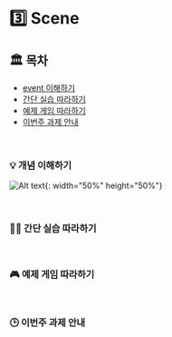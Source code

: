 # 3️⃣ Scene

## 🏛 목차
* [event 이해하기](#-event-이해하기)
* [간단 실습 따라하기](#%EF%B8%8F%EF%B8%8F-간단-실습-따라하기)
* [예제 게임 따라하기](#-예제-게임-따라하기)
* [이번주 과제 안내](#-이번주-과제-안내)

<br>

### 💡 개념 이해하기
![Alt text](https://docs.coronalabs.com/images/simulator/composer-flowchart.png){: width="50%" height="50%"}

<br>

### 🕵️‍♀️ 간단 실습 따라하기

<br>

### 🎮 예제 게임 따라하기

<br>

### 🕒 이번주 과제 안내